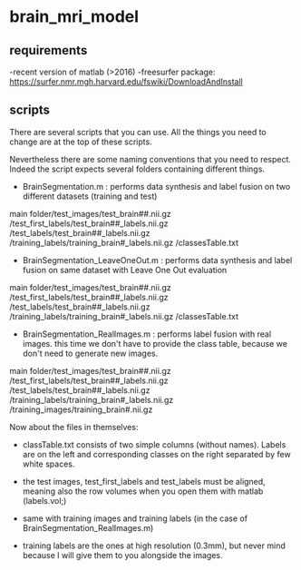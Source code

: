 # brain_mri_model


## requirements

-recent version of matlab (>2016)
-freesurfer package: https://surfer.nmr.mgh.harvard.edu/fswiki/DownloadAndInstall

## scripts

There are several scripts that you can use. All the things you need to change are at the top of these scripts.

Nevertheless there are some naming conventions that you need to respect. Indeed the script expects several folders containing different things.

 

-  BrainSegmentation.m : performs data synthesis and label fusion on two different datasets (training and test)

main folder/test_images/test_brain##.nii.gz
           /test_first_labels/test_brain##_labels.nii.gz
           /test_labels/test_brain##_labels.nii.gz
           /training_labels/training_brain#_labels.nii.gz
           /classesTable.txt

 

- BrainSegmentation_LeaveOneOut.m : performs data synthesis and label fusion on same dataset with Leave One Out evaluation

main folder/test_images/test_brain##.nii.gz
           /test_first_labels/test_brain##_labels.nii.gz
           /test_labels/test_brain##_labels.nii.gz
           /training_labels/training_brain#_labels.nii.gz
           /classesTable.txt

 

- BrainSegmentation_RealImages.m : performs label fusion with real images. this time we don't have to provide the class table, because we don't need to generate new images.

main folder/test_images/test_brain##.nii.gz
           /test_first_labels/test_brain##_labels.nii.gz
           /test_labels/test_brain##_labels.nii.gz
           /training_labels/training_brain#_labels.nii.gz
           /training_images/training_brain#.nii.gz
           

Now about the files in themselves:

- classTable.txt consists of two simple columns (without names). Labels are on the left and corresponding classes on the right separated by few white spaces.

- the test images, test_first_labels and test_labels must be aligned, meaning also the row volumes when you open them with matlab (labels.vol;)

- same with training images and training labels (in the case of BrainSegmentation_RealImages.m)

- training labels are the ones at high resolution (0.3mm), but never mind  because I will give them to you alongside the images.

 
